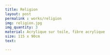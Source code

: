 ```yaml
---
title: Religion
layout: post
permalink : works/religion
img: religion.jpg
img_quantity: 3
material: Acrylique sur toile, fibre acrylique
size: 115 x 90cm
text:

---
```

